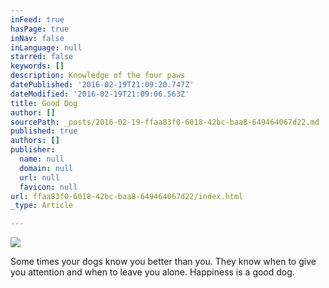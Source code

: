 ```yaml
---
inFeed: true
hasPage: true
inNav: false
inLanguage: null
starred: false
keywords: []
description: Knowledge of the four paws
datePublished: '2016-02-19T21:09:20.747Z'
dateModified: '2016-02-19T21:09:06.563Z'
title: Good Dog
author: []
sourcePath: _posts/2016-02-19-ffaa83f0-6018-42bc-baa8-649464067d22.md
published: true
authors: []
publisher:
  name: null
  domain: null
  url: null
  favicon: null
url: ffaa83f0-6018-42bc-baa8-649464067d22/index.html
_type: Article

---
```

![](https://the-grid-user-content.s3-us-west-2.amazonaws.com/2e49fb40-74c1-4327-86ab-47f0c0b2315f.png)

Some times your dogs know you better than you. They know when to give you attention and when to leave you alone. Happiness is a good dog.